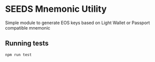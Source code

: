 # SEEDS Mnemonic Utility 

Simple module to generate EOS keys based on Light Wallet or Passport compatible mnemonic

## Running tests
`npm run test`
